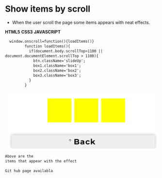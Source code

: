 # Show items by scroll
- When the user scroll the page some items appears with neat effects.

**HTML5** 
**CSS3** 
**JAVASCRIPT** 

```
  window.onscroll=function(){loadItems()}
         function loadItems(){ 
           if(document.body.scrollTop>1100 || document.documentElement.scrollTop > 1100){
             btn.className='slideUp';
             box1.className='box1';
             box2.className='box2';
             box3.className='box3';
           }           
         }
```



![screenshot-button](screenshot.png) 



```
Above are the 
items that appear with the effect

Git hub page availabla
